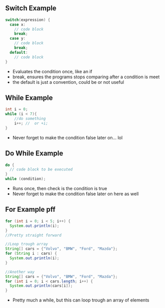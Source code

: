 <h2>Switch Example</h2>

```java
switch(expression) {
  case x:
    // code block
    break;
  case y:
    // code block
    break;
  default:
    // code block
}
```

- Evaluates the condition once, like an if
- break, ensures the programs stops comparing after a condition is meet
- the default is just a convention, could be or not useful

<h2>While Example</h2>

```java
int i = 0;
while (i < 7){
    //do something
    i++; //  or +i;
}
```

- Never forget to make the condition false later on... lol

<h2>Do While Example</h2>

```java
do {
  // code block to be executed
}
while (condition);
```

- Runs once, then check is the condition is true
- Never forget to make the condition false later on here as well

<h2>For Example pff</h2>

```java
for (int i = 0; i < 5; i++) {
  System.out.println(i);
}
//Pretty straight forward

//Loop trough array
String[] cars = {"Volvo", "BMW", "Ford", "Mazda"};
for (String i : cars) {
  System.out.println(i);
}

//Another way 
String[] cars = {"Volvo", "BMW", "Ford", "Mazda"};
for (int i = 0; i < cars.length; i++) {
  System.out.println(cars[i]);
}
```

- Pretty much a while, but this can loop trough an array of elements
